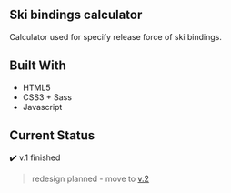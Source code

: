 ## Ski bindings calculator

Calculator used for specify release force of ski bindings.

## Built With

- HTML5 
- CSS3 + Sass
- Javascript

## Current Status

:heavy_check_mark: v.1 finished 

> redesign planned - move to [v.2](https://github.com/dziobakwszafie/przed-nartami-calc-v.2)
